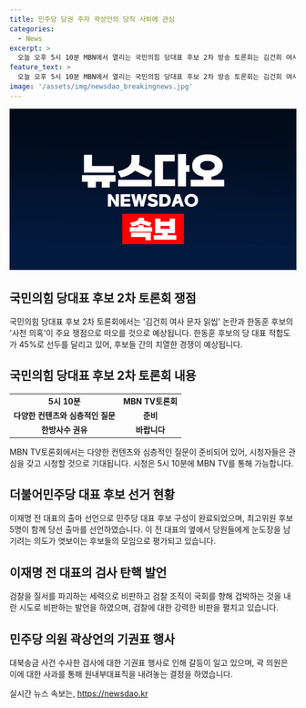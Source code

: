 ```yaml
---
title: 민주당 당권 주자 곽상언의 당직 사퇴에 관심
categories:
  - News
excerpt: >
  오늘 오후 5시 10분 MBN에서 열리는 국민의힘 당대표 후보 2차 방송 토론회는 김건희 여사 문자 읽씹 논란과 사천 의혹으로 주목받고 있습니다. 지금은 한동훈 후보가 선두를 달리고 있으나, 다른 후보들의 반격이 예상되고 있습니다. 민주당은 이재명 전 대표의 출마 선언으로 대진표가 완성되었으며, 검찰 조직에 대한 강력한 비판을 펼치고 있습니다. 또한, 곽상언 의원의 기권표와 원내부대표직 사퇴 등의 사태가 벌어지고 있습니다. 5시 10분 MBN TV토론회에 주목이 필요해 보입니다.
feature_text: >
  오늘 오후 5시 10분 MBN에서 열리는 국민의힘 당대표 후보 2차 방송 토론회는 김건희 여사 문자 읽씹 논란과 사천 의혹으로 주목받고 있습니다. 지금은 한동훈 후보가 선두를 달리고 있으나, 다른 후보들의 반격이 예상되고 있습니다. 민주당은 이재명 전 대표의 출마 선언으로 대진표가 완성되었으며, 검찰 조직에 대한 강력한 비판을 펼치고 있습니다. 또한, 곽상언 의원의 기권표와 원내부대표직 사퇴 등의 사태가 벌어지고 있습니다. 5시 10분 MBN TV토론회에 주목이 필요해 보입니다.
image: '/assets/img/newsdao_breakingnews.jpg'
---
```


<p><img src="/assets/img/newsdao_breakingnews.jpg" alt="implanttips 속보" /></p>

<h2 data-ke-size="size26">국민의힘 당대표 후보 2차 토론회 쟁점</h2>

<p data-ke-size="size16">국민의힘 당대표 후보 2차 토론회에서는 '김건희 여사 문자 읽씹' 논란과 한동훈 후보의 '사천 의혹'이 주요 쟁점으로 떠오를 것으로 예상됩니다. 한동훈 후보의 당 대표 적합도가 45%로 선두를 달리고 있어, 후보들 간의 치열한 경쟁이 예상됩니다.</p>

<h2 data-ke-size="size26">국민의힘 당대표 후보 2차 토론회 내용</h2>

<table>
    <tr>
        <td style="text-align: center; height: 17px;"><b>5시 10분</b></td>
        <td style="text-align: center; height: 17px;"><b>MBN TV토론회</b></td>
    </tr>
    <tr>
        <td style="text-align: center; height: 17px;"><b>다양한 컨텐츠와 심층적인 질문</b></td>
        <td style="text-align: center; height: 17px;"><b>준비</b></td>
    </tr>
    <tr>
        <td style="text-align: center; height: 17px;"><b>한방사수 권유</b></td>
        <td style="text-align: center; height: 17px;"><b>바랍니다</b></td>
    </tr>
</table>

<p data-ke-size="size16">MBN TV토론회에서는 다양한 컨텐츠와 심층적인 질문이 준비되어 있어, 시청자들은 관심을 갖고 시청할 것으로 기대됩니다. 시청은 5시 10분에 MBN TV를 통해 가능합니다.</p>

<h2 data-ke-size="size26">더불어민주당 대표 후보 선거 현황</h2>

<p data-ke-size="size16">이재명 전 대표의 출마 선언으로 민주당 대표 후보 구성이 완료되었으며, 최고위원 후보 5명이 함께 당선 출마를 선언하였습니다. 이 전 대표의 옆에서 당원들에게 눈도장을 남기려는 의도가 엿보이는 후보들의 모임으로 평가되고 있습니다.</p>

<h2 data-ke-size="size26">이재명 전 대표의 검사 탄핵 발언</h2>

<p data-ke-size="size16">검찰을 질서를 파괴하는 세력으로 비판하고 검찰 조직이 국회를 향해 겁박하는 것을 내란 시도로 비판하는 발언을 하였으며, 검찰에 대한 강력한 비판을 펼치고 있습니다.</p>

<h2 data-ke-size="size26">민주당 의원 곽상언의 기권표 행사</h2>

<p data-ke-size="size16">대북송금 사건 수사한 검사에 대한 기권표 행사로 인해 갈등이 일고 있으며, 곽 의원은 이에 대한 사과를 통해 원내부대표직을 내려놓는 결정을 하였습니다.</p>
실시간 뉴스 속보는, <a href="https://newsdao.kr" rel="dofollow">https://newsdao.kr</a>


